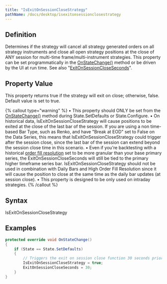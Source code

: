 ```yaml
---
title: "IsExitOnSessionCloseStrategy"
pathName: /docs/desktop/isexitonsessionclosestrategy
---
```


## Definition

Determines if the strategy will cancel all strategy generated orders on all strategy instruments and close all open strategy positions at the close of ANY session for multi-time frame/multi-instrument strategies. This property can be set programmatically in the [OnStateChange()](/docs/desktop/onstatechange) method or be driven by the UI at run time. See also "[ExitOnSessionCloseSeconds](/docs/desktop/exitonsessioncloseseconds)".

## Property Value

This property returns true if the strategy will exit on close; otherwise, false. Default value is set to true.

{% callout type="warning" %}
• This property should ONLY be set from the [OnStateChange()](/docs/desktop/onstatechange) method during State.SetDefaults or State.Configure.
• On historical data, IsExitOnSessionCloseStrategy will cause positions to be exited at the close of the last bar of the session. If you are using a non time-based Bar Type, such as Renko, and have "Break at EOD" set to False on the Data Series, this means that IsExitOnSessionCloseStrategy could trigger after the session close, since the last bar of the session can extend beyond the session close time in this scenario.
• Even if you're backtesting with a historical [order fill resolution](/docs/desktop/orderfillresolution) set to be more granular than your base primary series, the ExitOnSessionCloseSeconds will still be tied to the primary higher timeframe series bar. IsExitOnSessionCloseStrategy should not be used in combination with Daily Bars and High Order Fill Resolution since it will cause the position to close at the same time as the daily bar updates (at session close).
• This property is designed to be only used on intraday strategies.
{% /callout %}

## Syntax

IsExitOnSessionCloseStrategy

## Examples

```csharp
protected override void OnStateChange()
{
    if (State == State.SetDefaults)
    {
        // Triggers the exit on session close function 30 seconds prior to real-time trading day end
        IsExitOnSessionCloseStrategy = true;
        ExitOnSessionCloseSeconds = 30;
    }
}
```
